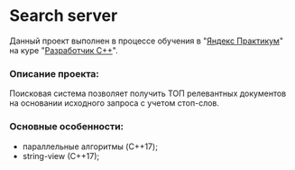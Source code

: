 # Search server
Данный проект выполнен в процессе обучения в "[Яндекс Практикум](https://practicum.yandex.ru)" на куре "[Разработчик С++](https://practicum.yandex.ru/cpp/)".
### Описание проекта:
Поисковая система позволяет получить ТОП релевантных документов на основании исходного запроса с учетом стоп-слов. 

### Основные особенности:

- параллельные алгоритмы (C++17);
- string-view (C++17);
